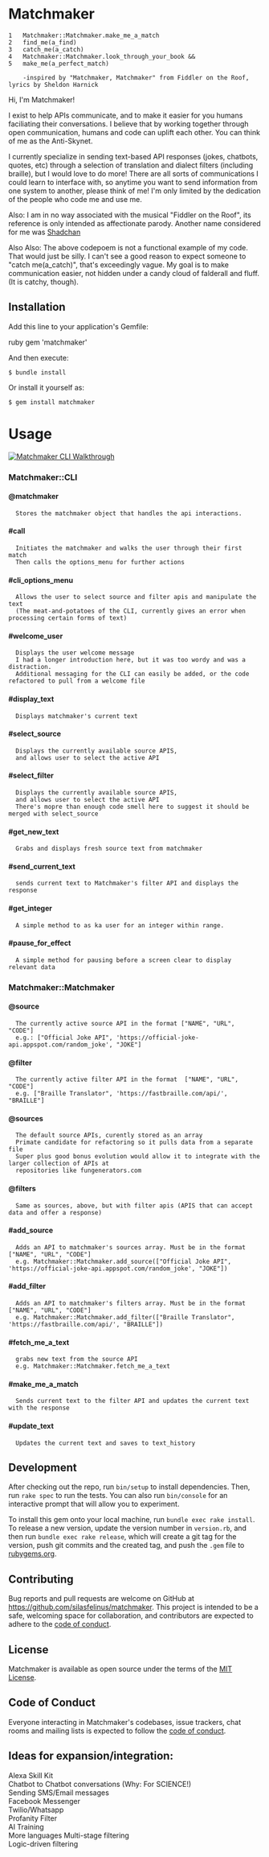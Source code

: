 # Matchmaker

    1   Matchmaker::Matchmaker.make_me_a_match  
    2   find_me(a_find)  
    3   catch_me(a_catch)  
    4   Matchmaker::Matchmaker.look_through_your_book && 
    5   make_me(a_perfect_match)  

        -inspired by "Matchmaker, Matchmaker" from Fiddler on the Roof, lyrics by Sheldon Harnick

Hi, I'm Matchmaker! 

I exist to help APIs communicate, and to make it easier for you humans 
faciliating their conversations. I believe that by working together through 
open communication, humans and code can uplift each other. You can think of me 
as the Anti-Skynet.

I currently specialize in sending text-based API responses (jokes, chatbots, 
quotes, etc) through a selection of translation and dialect filters (including 
braille), but I would love to do more! There are all sorts of communications I
could learn to interface with, so anytime you want to send information from one
system to another, please think of me! I'm only limited by the dedication of the
people who code me and use me.

Also: I am in no way associated with the musical "Fiddler on the Roof", its 
reference is only intended as affectionate parody. Another name considered
for me was [Shadchan](https://en.wikipedia.org/wiki/Shidduch#Shadchan 
"Wikipedia entry for Shadchan")

Also Also: The above codepoem is not a functional example of my code. 
That would just be silly. I can't see a good reason to expect someone 
to "catch me(a_catch)",  that's exceedingly vague. My goal is to make 
communication easier, not hidden under a candy cloud of falderall and fluff.  
(It is catchy, though).


## Installation

Add this line to your application's Gemfile:


ruby gem 'matchmaker' 


And then execute:

    $ bundle install

Or install it yourself as:

    $ gem install matchmaker

# Usage
[![Matchmaker CLI Walkthrough ](https://img.youtube.com/vi/xKzzpiW77KY/0.jpg)](https://www.youtube.com/watch?v=xKzzpiW77KY)




### Matchmaker::CLI
#### @matchmaker
      Stores the matchmaker object that handles the api interactions.

#### #call
      Initiates the matchmaker and walks the user through their first match
      Then calls the options_menu for further actions
      
#### #cli_options_menu
      Allows the user to select source and filter apis and manipulate the text
      (The meat-and-potatoes of the CLI, currently gives an error when processing certain forms of text)
      
#### #welcome_user
      Displays the user welcome message
      I had a longer introduction here, but it was too wordy and was a distraction. 
      Additional messaging for the CLI can easily be added, or the code refactored to pull from a welcome file

#### #display_text
      Displays matchmaker's current text

#### #select_source
      Displays the currently available source APIS,
      and allows user to select the active API
      
#### #select_filter
      Displays the currently available source APIS,
      and allows user to select the active API
      There's mopre than enough code smell here to suggest it should be merged with select_source
      
#### #get_new_text
      Grabs and displays fresh source text from matchmaker
      
#### #send_current_text
      sends current text to Matchmaker's filter API and displays the response
      
#### #get_integer
      A simple method to as ka user for an integer within range.
      
#### #pause_for_effect
      A simple method for pausing before a screen clear to display relevant data
      

### Matchmaker::Matchmaker

#### @source
      The currently active source API in the format ["NAME", "URL", "CODE"]
      e.g.: ["Official Joke API", 'https://official-joke-api.appspot.com/random_joke', "JOKE"]
      
      
#### @filter
      The currently active filter API in the format  ["NAME", "URL", "CODE"]
      e.g. ["Braille Translator", 'https://fastbraille.com/api/', "BRAILLE"]
      
      
#### @sources
      The default source APIs, curently stored as an array
      Primate candidate for refactoring so it pulls data from a separate file
      Super plus good bonus evolution would allow it to integrate with the larger collection of APIs at 
      repositories like fungenerators.com
      
      
 #### @filters
      Same as sources, above, but with filter apis (APIS that can accept data and offer a response)
      

#### #add_source
      Adds an API to matchmaker's sources array. Must be in the format ["NAME", "URL", "CODE"]
      e.g. Matchmaker::Matchmaker.add_source(["Official Joke API", 'https://official-joke-api.appspot.com/random_joke', "JOKE"])
      

#### #add_filter
      Adds an API to matchmaker's filters array. Must be in the format ["NAME", "URL", "CODE"]
      e.g. Matchmaker::Matchmaker.add_filter(["Braille Translator", 'https://fastbraille.com/api/', "BRAILLE"])
      

#### #fetch_me_a_text
      grabs new text from the source API
      e.g. Matchmaker::Matchmaker.fetch_me_a_text
      
#### #make_me_a_match
      Sends current text to the filter API and updates the current text with the response

#### #update_text
      Updates the current text and saves to text_history


## Development

After checking out the repo, run `bin/setup` to install dependencies. Then, run `rake spec` to run the tests. You can also run `bin/console` for an interactive prompt that will allow you to experiment.

To install this gem onto your local machine, run `bundle exec rake install`. To release a new version, update the version number in `version.rb`, and then run `bundle exec rake release`, which will create a git tag for the version, push git commits and the created tag, and push the `.gem` file to [rubygems.org](https://rubygems.org).

## Contributing

Bug reports and pull requests are welcome on GitHub at https://github.com/silasfelinus/matchmaker. This project is intended to be a safe, welcoming space for collaboration, and contributors are expected to adhere to the [code of conduct](https://github.com/silasfelinus/matchmaker/blob/master/CODE_OF_CONDUCT.md).

## License
Matchmaker is available as open source under the terms of the [MIT License](https://opensource.org/licenses/MIT).

## Code of Conduct

Everyone interacting in Matchmaker's codebases, issue trackers, chat rooms and mailing lists is expected to follow the [code of conduct](https://github.com/silasfelinus/matchmaker/blob/master/CODE_OF_CONDUCT.md).


## Ideas for expansion/integration:

Alexa Skill Kit  
Chatbot to Chatbot conversations (Why: For SCIENCE!)  
Sending SMS/Email messages  
Facebook Messenger  
Twilio/Whatsapp  
Profanity Filter  
AI Training  
More languages
Multi-stage filtering  
Logic-driven filtering  



